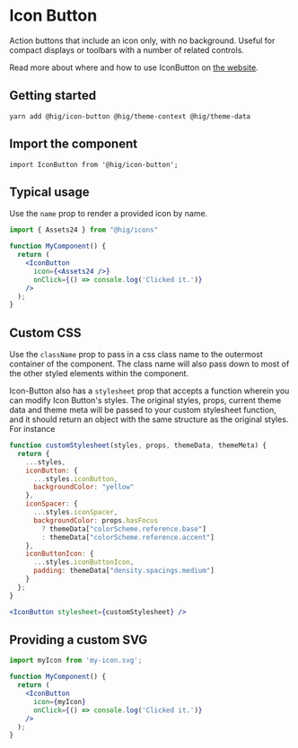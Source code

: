 # Icon Button

Action buttons that include an icon only, with no background. Useful for compact displays or toolbars with a number of related controls.

Read more about where and how to use IconButton on [the website](https://hig.autodesk.com/web/components/buttons).


## Getting started

```
yarn add @hig/icon-button @hig/theme-context @hig/theme-data
```

## Import the component

```
import IconButton from '@hig/icon-button';
```

## Typical usage

Use the `name` prop to render a provided icon by name.

```jsx
import { Assets24 } from "@hig/icons"

function MyComponent() {
  return (
    <IconButton
      icon={<Assets24 />}
      onClick={() => console.log('Clicked it.')}
    />
  );
}
```

## Custom CSS

Use the `className` prop to pass in a css class name to the outermost container of the component. The class name will also pass down to most of the other styled elements within the component.

Icon-Button also has a `stylesheet` prop that accepts a function wherein you can modify Icon Button's styles. The original styles, props, current theme data and theme meta will be passed to your custom stylesheet function, and it should return an object with the same structure as the original styles. For instance

```jsx
function customStylesheet(styles, props, themeData, themeMeta) {
  return {
    ...styles,
    iconButton: {
      ...styles.iconButton,
      backgroundColor: "yellow"
    },
    iconSpacer: {
      ...styles.iconSpacer,
      backgroundColor: props.hasFocus
        ? themeData["colorScheme.reference.base"]
        : themeData["colorScheme.reference.accent"]
    },
    iconButtonIcon: {
      ...styles.iconButtonIcon,
      padding: themeData["density.spacings.medium"]
    }
  };
}

<IconButton stylesheet={customStylesheet} />
```

## Providing a custom SVG

```jsx
import myIcon from 'my-icon.svg';

function MyComponent() {
  return (
    <IconButton
      icon={myIcon}
      onClick={() => console.log('Clicked it.')}
    />
  );
}
```
